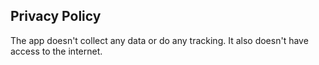 ## Privacy Policy

The app doesn't collect any data or do any tracking. It also doesn't have access to the internet.

